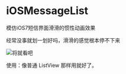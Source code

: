# iOSMessageList
模仿iOS7短信界面滑滑的惯性动画效果


经常没事就划一划好吗，滑滑的感觉根本停不下来

![将就看吧](http://i13.tietuku.com/b45b02e83489599f.gif)

使用：像普通 ListView 那样用就好了。
